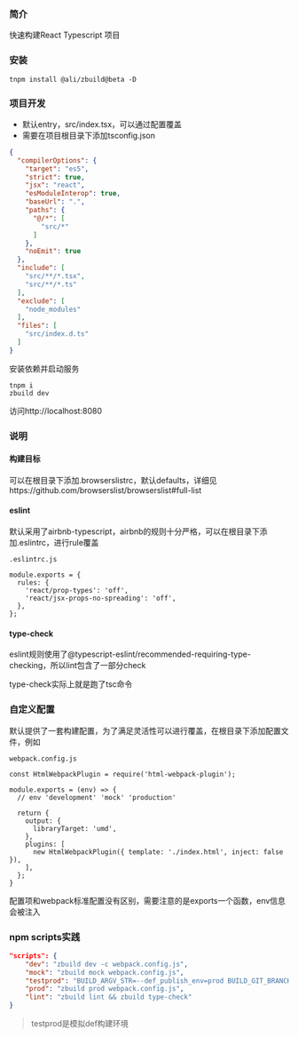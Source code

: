 ### 简介

快速构建React Typescript 项目

### 安装

```
tnpm install @ali/zbuild@beta -D
```

### 项目开发

- 默认entry，src/index.tsx，可以通过配置覆盖
- 需要在项目根目录下添加tsconfig.json

```json
{
  "compilerOptions": {
    "target": "es5",
    "strict": true,
    "jsx": "react",
    "esModuleInterop": true,
    "baseUrl": ".",
    "paths": {
      "@/*": [
        "src/*"
      ]
    },
    "noEmit": true
  },
  "include": [
    "src/**/*.tsx",
    "src/**/*.ts"
  ],
  "exclude": [
    "node_modules"
  ],
  "files": [
    "src/index.d.ts"
  ]
}
```

安装依赖并启动服务
```
tnpm i
zbuild dev
```

访问http://localhost:8080


### 说明

#### 构建目标

可以在根目录下添加.browserslistrc，默认defaults，详细见https://github.com/browserslist/browserslist#full-list

#### eslint

默认采用了airbnb-typescript，airbnb的规则十分严格，可以在根目录下添加.eslintrc，进行rule覆盖

`.eslintrc.js`
```
module.exports = {
  rules: {
    'react/prop-types': 'off',
    'react/jsx-props-no-spreading': 'off',
  },
};
```

#### type-check

eslint规则使用了@typescript-eslint/recommended-requiring-type-checking，所以lint包含了一部分check

type-check实际上就是跑了tsc命令

### 自定义配置

默认提供了一套构建配置，为了满足灵活性可以进行覆盖，在根目录下添加配置文件，例如

`webpack.config.js`
```
const HtmlWebpackPlugin = require('html-webpack-plugin');

module.exports = (env) => {
  // env 'development' 'mock' 'production'

  return {
    output: {
      libraryTarget: 'umd',
    },
    plugins: [
      new HtmlWebpackPlugin({ template: './index.html', inject: false }),
    ],
  };
}
```
配置项和webpack标准配置没有区别，需要注意的是exports一个函数，env信息会被注入

### npm scripts实践

```json
"scripts": {
    "dev": "zbuild dev -c webpack.config.js",
    "mock": "zbuild mock webpack.config.js",
    "testprod": "BUILD_ARGV_STR=--def_publish_env=prod BUILD_GIT_BRANCH=testprod/1.0.0 BUILD_GIT_GROUP=ccode BUILD_GIT_PROJECT=workbench zbuild prod -c webpack.config.js",
    "prod": "zbuild prod webpack.config.js",
    "lint": "zbuild lint && zbuild type-check"
}
```

> testprod是模拟def构建环境